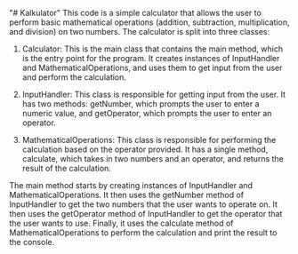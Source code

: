 "# Kalkulator" 
This code is a simple calculator that allows the user to perform basic mathematical operations (addition, subtraction, multiplication, and division) on two numbers. The calculator is split into three classes:

1. Calculator: This is the main class that contains the main method, which is the entry point for the program. It creates instances of InputHandler and MathematicalOperations, and uses them to get input from the user and perform the calculation.

2. InputHandler: This class is responsible for getting input from the user. It has two methods: getNumber, which prompts the user to enter a numeric value, and getOperator, which prompts the user to enter an operator.

3. MathematicalOperations: This class is responsible for performing the calculation based on the operator provided. It has a single method, calculate, which takes in two numbers and an operator, and returns the result of the calculation.

The main method starts by creating instances of InputHandler and MathematicalOperations. It then uses the getNumber method of InputHandler to get the two numbers that the user wants to operate on. It then uses the getOperator method of InputHandler to get the operator that the user wants to use. Finally, it uses the calculate method of MathematicalOperations to perform the calculation and print the result to the console.




